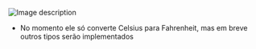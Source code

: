 ![Image description](https://i.imgur.com/qtzgz2u.png)

- No momento ele só converte Celsius para Fahrenheit, mas em breve outros tipos serão implementados
